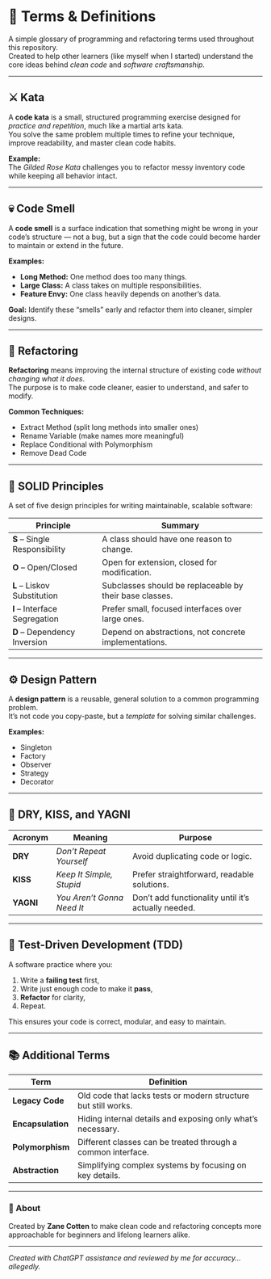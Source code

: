 # 📘 Terms & Definitions

A simple glossary of programming and refactoring terms used throughout this repository.  
Created to help other learners (like myself when I started) understand the core ideas behind *clean code* and *software craftsmanship*.

---

## ⚔️ Kata
A **code kata** is a small, structured programming exercise designed for *practice and repetition*, much like a martial arts kata.  
You solve the same problem multiple times to refine your technique, improve readability, and master clean code habits.  

**Example:**  
The *Gilded Rose Kata* challenges you to refactor messy inventory code while keeping all behavior intact.

---

## 💀 Code Smell
A **code smell** is a surface indication that something might be wrong in your code’s structure — not a bug, but a sign that the code could become harder to maintain or extend in the future.  

**Examples:**  
- **Long Method:** One method does too many things.  
- **Large Class:** A class takes on multiple responsibilities.  
- **Feature Envy:** One class heavily depends on another’s data.  

**Goal:** Identify these “smells” early and refactor them into cleaner, simpler designs.

---

## 🧩 Refactoring
**Refactoring** means improving the internal structure of existing code *without changing what it does*.  
The purpose is to make code cleaner, easier to understand, and safer to modify.

**Common Techniques:**
- Extract Method (split long methods into smaller ones)
- Rename Variable (make names more meaningful)
- Replace Conditional with Polymorphism
- Remove Dead Code

---

## 🧠 SOLID Principles
A set of five design principles for writing maintainable, scalable software:

| Principle | Summary |
|------------|----------|
| **S** – Single Responsibility | A class should have one reason to change. |
| **O** – Open/Closed | Open for extension, closed for modification. |
| **L** – Liskov Substitution | Subclasses should be replaceable by their base classes. |
| **I** – Interface Segregation | Prefer small, focused interfaces over large ones. |
| **D** – Dependency Inversion | Depend on abstractions, not concrete implementations. |

---

## ⚙️ Design Pattern
A **design pattern** is a reusable, general solution to a common programming problem.  
It’s not code you copy-paste, but a *template* for solving similar challenges.

**Examples:**
- Singleton  
- Factory  
- Observer  
- Strategy  
- Decorator  

---

## 🧱 DRY, KISS, and YAGNI
| Acronym | Meaning | Purpose |
|----------|----------|----------|
| **DRY** | *Don’t Repeat Yourself* | Avoid duplicating code or logic. |
| **KISS** | *Keep It Simple, Stupid* | Prefer straightforward, readable solutions. |
| **YAGNI** | *You Aren’t Gonna Need It* | Don’t add functionality until it’s actually needed. |

---

## 🧮 Test-Driven Development (TDD)
A software practice where you:
1. Write a **failing test** first,  
2. Write just enough code to make it **pass**,  
3. **Refactor** for clarity,  
4. Repeat.  

This ensures your code is correct, modular, and easy to maintain.

---

## 📚 Additional Terms
| Term | Definition |
|------|-------------|
| **Legacy Code** | Old code that lacks tests or modern structure but still works. |
| **Encapsulation** | Hiding internal details and exposing only what’s necessary. |
| **Polymorphism** | Different classes can be treated through a common interface. |
| **Abstraction** | Simplifying complex systems by focusing on key details. |

---

### 💬 About
Created by **Zane Cotten** to make clean code and refactoring concepts more approachable for beginners and lifelong learners alike.

---

_Created with ChatGPT assistance and reviewed by me for accuracy… allegedly._
